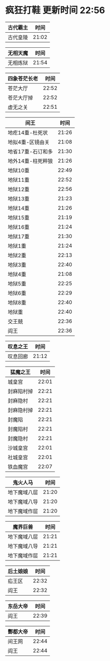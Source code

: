 # 疯狂打鞋 更新时间 22:56

| 古代霸主   | 时间    |
|--------|-------|
| 古代皇陵 | 21:02 |

| 无相天魔   | 时间    |
|--------|-------|
| 无相炼狱 | 21:54 |

| 四象苍茫长老   | 时间    |
|--------|-------|
| 苍茫大厅 | 22:52 |
| 苍茫大厅掉 | 22:52 |
| 虚无之关 | 22:51 |

| 间王   | 时间    |
|--------|-------|
| 地疙14重-杜死状 | 21:26 |
| 地拟4重-区镜由关 | 21:08 |
| 地省17重-石订和多 | 21:30 |
| 地外14重-柱死粹狼 | 21:26 |
| 地狱10重 | 22:49 |
| 地狱11重 | 22:52 |
| 地狱12重 | 22:56 |
| 地狱13重 | 21:23 |
| 地狱14重 | 21:26 |
| 地狱15重 | 21:19 |
| 地狱16重 | 21:24 |
| 地狱17重 | 21:30 |
| 地狱1重 | 21:24 |
| 地狱2重 | 22:13 |
| 地狱3重 | 22:40 |
| 地狱4重 | 21:08 |
| 地狱5重 | 22:25 |
| 地狱6重 | 22:29 |
| 地狱8重 | 22:40 |
| 地狱重 | 22:40 |
| 交王兢 | 22:36 |
| 阎王 | 22:36 |

| 叹息之王   | 时间    |
|--------|-------|
| 叹息回廊 | 21:12 |

| 猛魔之王   | 时间    |
|--------|-------|
| 城皇宫 | 22:01 |
| 封麻陷村掉 | 22:21 |
| 封麻隐村 | 22:21 |
| 封麻隐村掉 | 22:21 |
| 封魔陷 | 22:21 |
| 封魔陷村 | 22:21 |
| 封魔隐村 | 22:21 |
| 沙城皇宫 | 22:01 |
| 社城皇宫 | 22:01 |
| 铁血魔宫 | 22:07 |

| 鬼火人马   | 时间    |
|--------|-------|
| 地下魔域八层 | 21:20 |
| 地下魔域八导 | 21:20 |
| 地下魔域作层 | 21:20 |

| 魔界巨兽   | 时间    |
|--------|-------|
| 地下魔域八层 | 21:21 |
| 地下魔域八导 | 21:21 |
| 地下魔域作层 | 21:21 |

| 后土娘娘   | 时间    |
|--------|-------|
| 疝王区 | 22:32 |
| 阎王 | 22:32 |

| 东岳大帝   | 时间    |
|--------|-------|
| 阎王 | 22:39 |

| 酆都大帝   | 时间    |
|--------|-------|
| 间王网 | 22:44 |
| 阎王 | 22:44 |